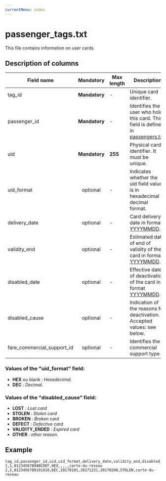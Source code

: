```yaml
---
currentMenu: index
---
```


# passenger_tags.txt

This file contains information on user cards.

## Description of columns

| Field name                 |   Mandatory   | Max length | Description                                                                                              |
|----------------------------|:-------------:|------------|----------------------------------------------------------------------------------------------------------|
| tag_id                     | **Mandatory** | -          | 	Unique card identifier.                                                                                 |
| passenger_id               | **Mandatory** | -          | Identifies the user who holds this card. This field is defined in [passengers.txt](passengers.txt.html). |
| uid                        | **Mandatory** | **255**    | Physical card identifier. It must be unique.                                                             |
| uid_format                 |   optional    | -          | Indicates whether the uid field value is in hexadecimal or decimal format.                               |
| delivery_date              |   optional    | -          | Card delivery date in format [YYYYMMDD](types.html#Dates).                                               |
| validity_end               |   optional    | -          | Estimated date of end of validity of the card in format [YYYYMMDD](types.html#Dates).                    |
| disabled_date              |   optional    | -          | Effective date of deactivation of the card in format [YYYYMMDD](types.html#Dates).                       |
| disabled_cause             |   optional    | -          | Indication of the reasons for deactivation. Accepted values: see below.                                  |
| fare_commercial_support_id |   optional    | -          | Identifies the commercial support type                                                                   |


### Values of the "uid_format" field:

* **HEX** ou blank : *Hexadécimal*.
* **DEC** : *Decimal*.

### Values of the "disabled_cause" field:

* **LOST**           : *Lost card*
* **STOLEN**         : *Stolen card*
* **BROKEN**         : *Broken card*
* **DEFECT**         : *Defective card*
* **VALIDITY_ENDED** : *Expired card*
* **OTHER**          : *other reason*.


## Example
```
tag_id,passenger_id,uid,uid_format,delivery_date,validity_end,disabled_date,disabled_cause
1,1,0123456789ABCDEF,HEX,,,,,carte-du-reseau
2,2,0123456789101010,DEC,20170101,20171231,20170208,STOLEN,carte-du-reseau

```
